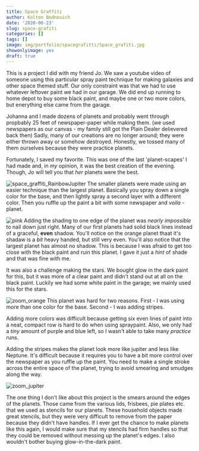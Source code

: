 ```yaml
---
title: Space Graffiti
author: Kolton Bodnovich
date: '2020-06-23'
slug: space-grafiti
categories: []
tags: []
image: img/portfolio/spacegrafitti/Space_grafiti.jpg
showonlyimage: yes
draft: true
---
```


<!--more-->

This is a project I did with my friend Jo. We saw a youtube video of someone using this particular spray paint technique for making galaxies and other space themed stuff. Our only constraint was that we had to use whatever leftover paint we had in our garage. We did end up running to home depot to buy some black paint, and maybe one or two more colors, but enerything else came from the garage. 

Johanna and I made dozens of planets and probably went through propbably 25 feet of newspaper-paper while making them. (we used newspapers as our canvas - my family still got the Plain Dealer delievered back then) Sadly, many of our creations are no longer around; they were either thrown away or somehow destroyed. Honestly, we tossed many of them ourselves because they were practice planets.

Fortunately, I saved my favorite. This was one of the last 'planet-scapes' I had made and, in *my* opinion, it was the best creation of the evening. Though, Jo will tell you that *her* planets were the best. 

![space_graffiti_RainbowJupiter](/portfolio/Space_grafiti_files/Space_grafiti.jpg)
The smaller planets were made using an easier technique than the largest planet. Basically you spray down a single color for the base, and then lightly spray a second layer with a different color. Then you ruffle up the paint a bit with some newspaper and *voila* - planet.

![pink](/portfolio/Space_grafiti_files/Space_grafiti_pinkzoom.jpg)
Adding the shading to one edge of the planet was *nearly impossible* to nail down just right. Many of our first planets had solid black lines instead of a graceful, **even** shadow. You'll notice on the orange planet thaat it's shadaw is a *bit* heavy handed, but still very even. You'll also notice that the largest planet has almost no shadow. This is because I was afraid to get too close with the black paint and ruin this planet. I gave it just a *hint* of shade and that was fine with me. 

It was also a challenge making the stars. We bought glow in the dark paint for this, but it was more of a clear paint and didn't stand out at all on the black paint. Luckily we had some white paint in the garage; we mainly used this for the stars. 

![zoom_orange](/portfolio/Space_grafiti_files/Space_grafiti_orangezoom.jpg)
This planet was hard for two reasons. First - I was using more than one color for the base. Second - I was adding stripes. 

Adding more colors was difficult because getting six even lines of paint into a neat, compact row is hard to do when using spraypaint. Also, we only had a *tiny* amount of purple and blue left, so I wasn't able to take many *practice* runs. 

Adding the stripes makes the planet look more like jupiter and less like Neptune. It's difficult because it requires you to have a bit more control over the newspaper as you ruffle up the paint. You need to make a single stroke across the entire space of the planet, trying to avoid smearing and smudges along the way. 

![zoom_jupiter](/portfolio/Space_grafiti_files/Space_grafiti_jupiter.jpg)


The one thing I don't like about this project is the smears around the edges of the planets. Those came from the various lids, frisbees, pie plates etc. that we used as stencils for our planets. These household objects made great stencils, but they were very difficult to remove from the paper because they didn't have handles. If I ever get the chance to make planets like this again, I would make sure that my stencils had firm handles so that they could be removed without messing up the planet's edges. I also wouldn't bother buying glow-in-the-dark paint. 



